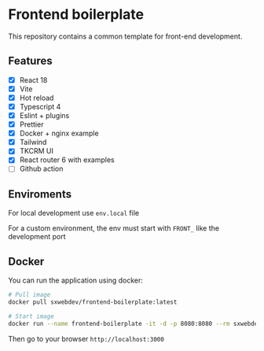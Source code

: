 # Frontend boilerplate

This repository contains a common template for front-end development.

## Features

- [x] React 18
- [x] Vite
- [x] Hot reload
- [x] Typescript 4
- [x] Eslint + plugins
- [x] Prettier
- [x] Docker + nginx example
- [x] Tailwind
- [x] TKCRM UI
- [x] React router 6 with examples
- [ ] Github action

## Enviroments

For local development use `env.local` file

For a custom environment, the env must start with `FRONT_` like the development port

## Docker

You can run the application using docker:

```bash
# Pull image
docker pull sxwebdev/frontend-boilerplate:latest

# Start image
docker run --name frontend-boilerplate -it -d -p 8080:8080 --rm sxwebdev/frontend-boilerplate
```

Then go to your browser `http://localhost:3000`
